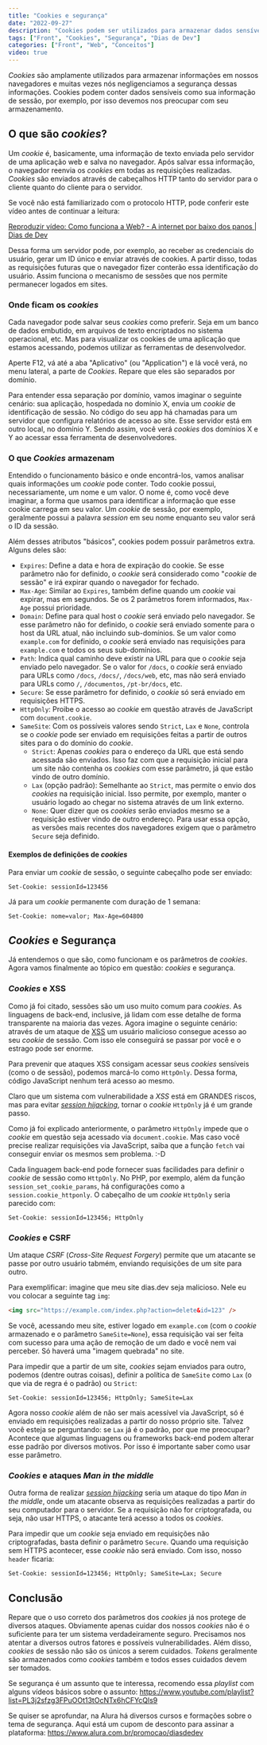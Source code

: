 ```yaml
---
title: "Cookies e segurança"
date: "2022-09-27"
description: "Cookies podem ser utilizados para armazenar dados sensíveis. Veja nesse artigo como lidar com a segurança de nossos cookies e proteger esses dados."
tags: ["Front", "Cookies", "Segurança", "Dias de Dev"]
categories: ["Front", "Web", "Conceitos"]
video: true
---
```


_Cookies_ são amplamente utilizados para armazenar informações em nossos navegadores e muitas vezes nós negligenciamos a segurança dessas informações. Cookies podem conter dados sensíveis como sua informação de sessão, por exemplo, por isso devemos nos preocupar com seu armazenamento.

## O que são _cookies_?

Um _cookie_ é, basicamente, uma informação de texto enviada pelo servidor de uma aplicação web e salva no navegador. Após salvar essa informação, o navegador reenvia os _cookies_ em todas as requisições realizadas. _Cookies_ são enviados através de cabeçalhos HTTP tanto do servidor para o cliente quanto do cliente para o servidor.

Se você não está familiarizado com o protocolo HTTP, pode conferir este vídeo antes de continuar a leitura:

<lite-youtube videoid="B2IWlnJ_dt0" style="background-image: url('https://i.ytimg.com/vi/B2IWlnJ_dt0/hqdefault.jpg');">
    <a href="https://youtube.com/watch?v=B2IWlnJ_dt0" class="lty-playbtn" title="Reproduzir vídeo">
        <span class="lyt-visually-hidden">Reproduzir vídeo: Como funciona a Web? - A internet por baixo dos panos | Dias de Dev</span>
    </a>
</lite-youtube>

Dessa forma um servidor pode, por exemplo, ao receber as credenciais do usuário, gerar um ID único e enviar através de cookies. A partir disso, todas as requisições futuras que o navegador fizer conterão essa identificação do usuário. Assim funciona o mecanismo de sessões que nos permite permanecer logados em sites.

### Onde ficam os _cookies_

Cada navegador pode salvar seus _cookies_ como preferir. Seja em um banco de dados embutido, em arquivos de texto encriptados no sistema operacional, etc. Mas para visualizar os cookies de uma aplicação que estamos acessando, podemos utilizar as ferramentas de desenvolvedor.

Aperte F12, vá até a aba "Aplicativo" (ou "Application") e lá você verá, no menu lateral, a parte de _Cookies_. Repare que eles são separados por domínio. 

Para entender essa separação por domínio, vamos imaginar o seguinte cenário: sua aplicação, hospedada no domínio X, envia um _cookie_ de identificação de sessão. No código do seu app há chamadas para um servidor que configura relatórios de acesso ao site. Esse servidor está em outro local, no domínio Y. Sendo assim, você verá _cookies_ dos domínios X e Y ao acessar essa ferramenta de desenvolvedores.

<ins class="adsbygoogle"
style="display:block; text-align:center;"
data-ad-layout="in-article"
data-ad-format="fluid"
data-ad-client="ca-pub-8918461095244552"
data-ad-slot="2366637560"></ins>
<script>
     (adsbygoogle = window.adsbygoogle || []).push({});
</script>

### O que _Cookies_ armazenam

Entendido o funcionamento básico e onde encontrá-los, vamos analisar quais informações um _cookie_ pode conter. Todo cookie possui, necessariamente, um nome e um valor. O nome é, como você deve imaginar, a forma que usamos para identificar a informação que esse cookie carrega em seu valor. Um _cookie_ de sessão, por exemplo, geralmente possui a palavra _session_ em seu nome enquanto seu valor será o ID da sessão.

Além desses atributos "básicos", cookies podem possuir parâmetros extra. Alguns deles são:

- `Expires`: Define a data e hora de expiração do cookie. Se esse parâmetro não for definido, o _cookie_ será considerado como "_cookie_ de sessão" e irá expirar quando o navegador for fechado.
- `Max-Age`: Similar ao `Expires`, também define quando um _cookie_ vai expirar, mas em segundos. Se os 2 parâmetros forem informados, `Max-Age` possui prioridade.
- `Domain`: Define para qual host o _cookie_ será enviado pelo navegador. Se esse parâmetro não for definido, o _cookie_ será enviado somente para o host da URL atual, não incluindo sub-domínios. Se um valor como `example.com` for definido, o _cookie_ será enviado nas requisições para `example.com` e todos os seus sub-domínios.
- `Path`: Indica qual caminho deve existir na URL para que o _cookie_ seja enviado pelo navegador. Se o valor for `/docs`, o _cookie_ será enviado para URLs como `/docs`, `/docs/`, `/docs/web`, etc, mas não será enviado para URLs como `/`, `/documentos`, `/pt-br/docs`, etc.
- `Secure`: Se esse parâmetro for definido, o _cookie_ só será enviado em requisições HTTPS.
- `HttpOnly`: Proibe o acesso ao _cookie_ em questão através de JavaScript com `document.cookie`. 
- `SameSite`: Com os possíveis valores sendo `Strict`, `Lax` e `None`, controla se o _cookie_ pode ser enviado em requisições feitas a partir de outros sites para o do domínio do _cookie_.
  - `Strict`: Apenas _cookies_ para o endereço da URL que está sendo acessada são enviados. Isso faz com que a requisição inicial para um site não contenha os _cookies_ com esse parâmetro, já que estão vindo de outro domínio.
  - `Lax` (opção padrão): Semelhante ao `Strict`, mas permite o envio dos _cookies_ na requisição inicial. Isso permite, por exemplo, manter o usuário logado ao chegar no sistema através de um link externo.
  - `None`: Quer dizer que os _cookies_ serão enviados mesmo se a requisição estiver vindo de outro endereço. Para usar essa opção, as versões mais recentes dos navegadores exigem que o parâmetro `Secure` seja definido.

#### Exemplos de definições de _cookies_

Para enviar um _cookie_ de sessão, o seguinte cabeçalho pode ser enviado:
```
Set-Cookie: sessionId=123456
```

Já para um _cookie_ permanente com duração de 1 semana:
```
Set-Cookie: nome=valor; Max-Age=604800
```

## _Cookies_ e Segurança

Já entendemos o que são, como funcionam e os parâmetros de _cookies_. Agora vamos finalmente ao tópico em questão: _cookies_ e segurança.

### _Cookies_ e XSS

Como já foi citado, sessões são um uso muito comum para _cookies_. As linguagens de back-end, inclusive, já lidam com esse detalhe de forma transparente na maioria das vezes. Agora imagine o seguinte cenário: através de um ataque de [XSS](https://www.youtube.com/watch?v=lntsVxPZibw) um usuário malicioso consegue acesso ao seu _cookie_ de sessão. Com isso ele conseguirá se passar por você e o estrago pode ser enorme.

Para prevenir que ataques XSS consigam acessar seus _cookies_ sensíveis (como o de sessão), podemos marcá-lo como `HttpOnly`. Dessa forma, código JavaScript nenhum terá acesso ao mesmo.

Claro que um sistema com vulnerabilidade a _XSS_ está em GRANDES riscos, mas para evitar [_session hijacking_](https://owasp.org/www-community/attacks/Session_hijacking_attack), tornar o _cookie_ `HttpOnly` já é um grande passo.

Como já foi explicado anteriormente, o parâmetro `HttpOnly` impede que o _cookie_ em questão seja acessado via `document.cookie`. Mas caso você precise realizar requisições via JavaScript, saiba que a função `fetch` vai conseguir enviar os mesmos sem problema. :-D

Cada linguagem back-end pode fornecer suas facilidades para definir o _cookie_ de sessão como `HttpOnly`. No PHP, por exemplo, além da função `session_set_cookie_params`, há configurações como a `session.cookie_httponly`. O cabeçalho de um _cookie_ `HttpOnly` seria parecido com:

```
Set-Cookie: sessionId=123456; HttpOnly
```

### _Cookies_ e CSRF

Um ataque _CSRF_ (_Cross-Site Request Forgery_) permite que um atacante se passe por outro usuário tabmém, enviando requisições de um site para outro.

Para exemplificar: imagine que meu site dias.dev seja malicioso. Nele eu vou colocar a seguinte tag `img`:
```html
<img src="https://example.com/index.php?action=delete&id=123" />
```
Se você, acessando meu site, estiver logado em `example.com` (com o _cookie_ armazenado e o parâmetro `SameSite=None`), essa requisição vai ser feita com sucesso para uma ação de remoção de um dado e você nem vai perceber. Só haverá uma "imagem quebrada" no site.

Para impedir que a partir de um site, _cookies_ sejam enviados para outro, podemos (dentre outras coisas), definir a política de `SameSite` como `Lax` (o que via de regra é o padrão) ou `Strict`:
```
Set-Cookie: sessionId=123456; HttpOnly; SameSite=Lax
```

Agora nosso _cookie_ além de não ser mais acessível via JavaScript, só é enviado em requisições realizadas a partir do nosso próprio site. Talvez você esteja se perguntando: se `Lax` já é o padrão, por que me preocupar? Acontece que algumas linguagens ou frameworks back-end podem alterar esse padrão por diversos motivos. Por isso é importante saber como usar esse parâmetro.

### _Cookies_ e ataques _Man in the middle_

Outra forma de realizar [_session hijacking_](https://owasp.org/www-community/attacks/Session_hijacking_attack) seria um ataque do tipo _Man in the middle_, onde um atacante observa as requisições realizadas a partir do seu computador para o servidor. Se a requisição não for criptografada, ou seja, não usar HTTPS, o atacante terá acesso a todos os _cookies_.

Para impedir que um _cookie_ seja enviado em requisições não criptografadas, basta definir o parâmetro `Secure`. Quando uma requisição sem HTTPS acontecer, esse _cookie_ não será enviado. Com isso, nosso `header` ficaria:

```
Set-Cookie: sessionId=123456; HttpOnly; SameSite=Lax; Secure
```

## Conclusão

Repare que o uso correto dos parâmetros dos _cookies_ já nos protege de diversos ataques. Obviamente apenas cuidar dos nossos _cookies_ não é o suficiente para ter um sistema verdadeiramente seguro. Precisamos nos atentar a diversos outros fatores e possíveis vulnerabilidades. Além disso, _cookies_ de sessão não são os únicos a serem cuidados. _Tokens_ geralmente são armazenados como _cookies_ também e todos esses cuidados devem ser tomados.

Se segurança é um assunto que te interessa, recomendo essa _playlist_ com alguns vídeos básicos sobre o assunto: <https://www.youtube.com/playlist?list=PL3j2sfzg3FPuOOt13tOcNTx6hCFYcQls9>

Se quiser se aprofundar, na Alura há diversos cursos e formações sobre o tema de segurança. Aqui está um cupom de desconto para assinar a plataforma:
<https://www.alura.com.br/promocao/diasdedev>
